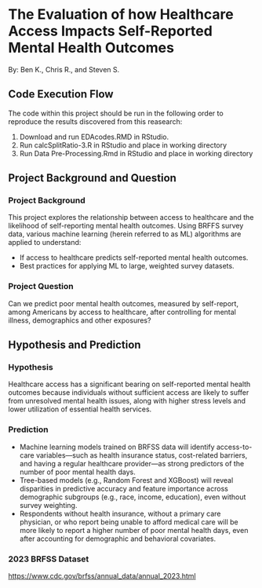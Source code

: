 # The Evaluation of how Healthcare Access Impacts Self-Reported Mental Health Outcomes
By: Ben K., Chris R., and Steven S.

## Code Execution Flow
The code within this project should be run in the following order to reproduce the results discovered from this reasearch:
1) Download and run EDAcodes.RMD in RStudio.
2) Run calcSplitRatio-3.R in RStudio and place in working directory
3) Run Data Pre-Processing.Rmd in RStudio and place in working directory

## Project Background and Question
### Project Background
This project explores the relationship between access to healthcare and the likelihood of self-reporting mental health outcomes. Using BRFFS survey data, various machine learning (herein referred to as ML) algorithms are applied to understand: 
- If access to healthcare predicts self-reported mental health outcomes.
- Best practices for applying ML to large, weighted survey datasets.
### Project Question
Can we predict poor mental health outcomes, measured by self-report, among Americans by access to healthcare, after controlling for mental illness, demographics and other exposures?
## Hypothesis and Prediction
### Hypothesis
Healthcare access has a significant bearing on self-reported mental health outcomes because individuals without sufficient access are likely to suffer from unresolved mental health issues, along with higher stress levels and lower utilization of essential health services.
### Prediction
- Machine learning models trained on BRFSS data will identify access-to-care variables—such as health insurance status, cost-related barriers, and having a regular healthcare provider—as strong predictors of the number of poor mental health days.
- Tree-based models (e.g., Random Forest and XGBoost) will reveal disparities in predictive accuracy and feature importance across demographic subgroups (e.g., race, income, education), even without survey weighting.
- Respondents without health insurance, without a primary care physician, or who report being unable to afford medical care will be more likely to report a higher number of poor mental health days, even after accounting for demographic and behavioral covariates.

### 2023 BRFSS Dataset
https://www.cdc.gov/brfss/annual_data/annual_2023.html




